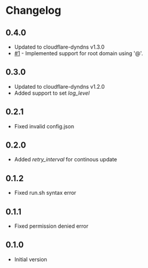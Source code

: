 # Changelog

## 0.4.0

- Updated to cloudflare-dyndns v1.3.0
- [#1](https://gitlab.com/_p0l0_/hassio-addons/issues/1) - Implemented support for root domain using '@'.

## 0.3.0

- Updated to cloudflare-dyndns v1.2.0
- Added support to set *log_level*

## 0.2.1

- Fixed invalid config.json

## 0.2.0

- Added *retry_interval* for continous update

## 0.1.2

- Fixed run.sh syntax error

## 0.1.1

- Fixed permission denied error

## 0.1.0

- Initial version
